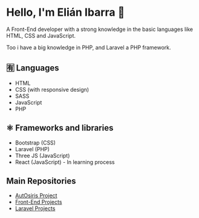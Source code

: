 # Hello, I'm Elián Ibarra 👋

A Front-End developer with a strong knowledge in the basic languages like HTML, CSS and JavaScript. 

Too i have a big knowledge in PHP, and Laravel a PHP framework.

## 🈶 Languages
- HTML
- CSS (with responsive design)
- SASS
- JavaScript
- PHP

## ⚛ Frameworks and libraries
- Bootstrap (CSS)
- Laravel (PHP)
- Three JS (JavaScript)
- React (JavaScript) - In learning process

## Main Repositories
- [AutOsiris Project](https://github.com/FazeElian/TPS_FDS-2671339-AutOsiris-SIW7)
- [Front-End Projects](https://github.com/FazeElian/Front-End-Projects)
- [Laravel Projects](https://github.com/FazeElian/Laravel-Projects)
